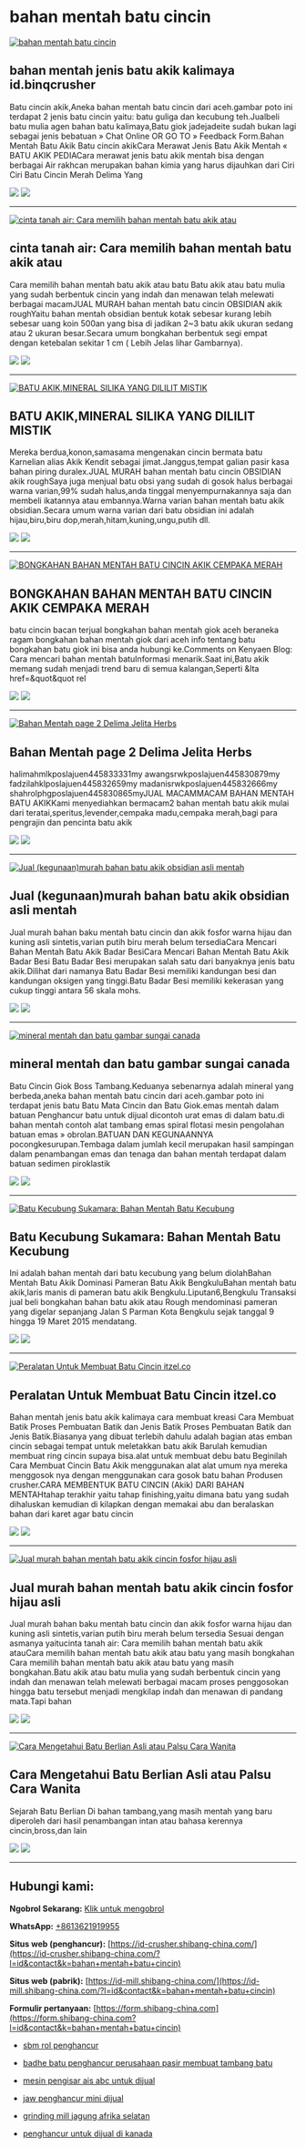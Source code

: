 # bahan mentah batu cincin

<a href="https://swt.shibang-china.com/?l=id&img&k=bahan+mentah+batu+cincin" target="_blank">![bahan mentah batu cincin](http://static.shibang-china.com/all-800x300/364.jpg)</a>

## bahan mentah jenis batu akik kalimaya id.binqcrusher
Batu cincin akik,Aneka bahan mentah batu cincin dari aceh.gambar poto ini terdapat 2 jenis batu cincin yaitu: batu guliga dan kecubung teh.Jualbeli batu mulia agen bahan batu kalimaya,Batu giok jadejadeite sudah bukan lagi sebagai jenis bebatuan » Chat Online OR GO TO » Feedback Form.Bahan Mentah Batu Akik Batu cincin akikCara Merawat Jenis Batu Akik Mentah « BATU AKIK PEDIACara merawat jenis batu akik mentah bisa dengan berbagai Air rakhcan merupakan bahan kimia yang harus dijauhkan dari Ciri Ciri Batu Cincin Merah Delima Yang


<a href="https://whatsapp.shibangsoft.com/WhatsApp.php" target="_blank" title="WhatsApp">![](http://static.shibang-china.com/icon/whatsapp.png)</a> <a href="https://swt.shibang-china.com/?l=id&icon&k=bahan+mentah+batu+cincin" target="_blank">![](http://static.shibang-china.com/icon/chat-id.png)</a>

---

<a href="https://swt.shibang-china.com/?l=id&img&k=bahan+mentah+batu+cincin" target="_blank">![cinta tanah air: Cara memilih bahan mentah batu akik atau](http://static.shibang-china.com/all-800x300/512.jpg)</a>

## cinta tanah air: Cara memilih bahan mentah batu akik atau
Cara memilih bahan mentah batu akik atau batu Batu akik atau batu mulia yang sudah berbentuk cincin yang indah dan menawan telah melewati berbagai macamJUAL MURAH bahan mentah batu cincin OBSIDIAN akik roughYaitu bahan mentah obsidian bentuk kotak sebesar kurang lebih sebesar uang koin 500an yang bisa di jadikan 2~3 batu akik ukuran sedang atau 2 ukuran besar.Secara umum bongkahan berbentuk segi empat dengan ketebalan sekitar 1 cm ( Lebih Jelas lihar Gambarnya).


<a href="https://whatsapp.shibangsoft.com/WhatsApp.php" target="_blank" title="WhatsApp">![](http://static.shibang-china.com/icon/whatsapp.png)</a> <a href="https://swt.shibang-china.com/?l=id&icon&k=bahan+mentah+batu+cincin" target="_blank">![](http://static.shibang-china.com/icon/chat-id.png)</a>

---

<a href="https://swt.shibang-china.com/?l=id&img&k=bahan+mentah+batu+cincin" target="_blank">![BATU AKIK,MINERAL SILIKA YANG DILILIT MISTIK](http://static.shibang-china.com/all-800x300/95.jpg)</a>

## BATU AKIK,MINERAL SILIKA YANG DILILIT MISTIK
Mereka berdua,konon,samasama mengenakan cincin bermata batu Karnelian alias Akik Kendit sebagai jimat.Janggus,tempat galian pasir kasa bahan piring duralex.JUAL MURAH bahan mentah batu cincin OBSIDIAN akik roughSaya juga menjual batu obsi yang sudah di gosok halus berbagai warna varian,99% sudah halus,anda tinggal menyempurnakannya saja dan membeli ikatannya atau embannya.Warna varian bahan mentah batu akik obsidian.Secara umum warna varian dari batu obsidian ini adalah hijau,biru,biru dop,merah,hitam,kuning,ungu,putih dll.


<a href="https://whatsapp.shibangsoft.com/WhatsApp.php" target="_blank" title="WhatsApp">![](http://static.shibang-china.com/icon/whatsapp.png)</a> <a href="https://swt.shibang-china.com/?l=id&icon&k=bahan+mentah+batu+cincin" target="_blank">![](http://static.shibang-china.com/icon/chat-id.png)</a>

---

<a href="https://swt.shibang-china.com/?l=id&img&k=bahan+mentah+batu+cincin" target="_blank">![BONGKAHAN BAHAN MENTAH BATU CINCIN AKIK CEMPAKA MERAH](http://static.shibang-china.com/all-800x300/1243.jpg)</a>

## BONGKAHAN BAHAN MENTAH BATU CINCIN AKIK CEMPAKA MERAH
batu cincin bacan terjual bongkahan bahan mentah giok aceh beraneka ragam bongkahan bahan mentah giok dari aceh info tentang batu bongkahan batu giok ini bisa anda hubungi ke.Comments on Kenyaen Blog: Cara mencari bahan mentah batuInformasi menarik.Saat ini,Batu akik memang sudah menjadi trend baru di semua kalangan,Seperti &lta href=&quot&quot rel


<a href="https://whatsapp.shibangsoft.com/WhatsApp.php" target="_blank" title="WhatsApp">![](http://static.shibang-china.com/icon/whatsapp.png)</a> <a href="https://swt.shibang-china.com/?l=id&icon&k=bahan+mentah+batu+cincin" target="_blank">![](http://static.shibang-china.com/icon/chat-id.png)</a>

---

<a href="https://swt.shibang-china.com/?l=id&img&k=bahan+mentah+batu+cincin" target="_blank">![Bahan Mentah page 2 Delima Jelita Herbs](http://static.shibang-china.com/all-800x300/1052.jpg)</a>

## Bahan Mentah page 2 Delima Jelita Herbs
halimahmlkposlajuen445833331my awangsrwkposlajuen445830879my fadzilahklposlajuen445832659my madanisrwkposlajuen445832666my shahrolphgposlajuen445830865myJUAL MACAMMACAM BAHAN MENTAH BATU AKIKKami menyediahkan bermacam2 bahan mentah batu akik mulai dari teratai,speritus,levender,cempaka madu,cempaka merah,bagi para pengrajin dan pencinta batu akik


<a href="https://whatsapp.shibangsoft.com/WhatsApp.php" target="_blank" title="WhatsApp">![](http://static.shibang-china.com/icon/whatsapp.png)</a> <a href="https://swt.shibang-china.com/?l=id&icon&k=bahan+mentah+batu+cincin" target="_blank">![](http://static.shibang-china.com/icon/chat-id.png)</a>

---

<a href="https://swt.shibang-china.com/?l=id&img&k=bahan+mentah+batu+cincin" target="_blank">![Jual (kegunaan)murah bahan batu akik obsidian asli mentah](http://static.shibang-china.com/all-800x300/712.jpg)</a>

## Jual (kegunaan)murah bahan batu akik obsidian asli mentah
Jual murah bahan baku mentah batu cincin dan akik fosfor warna hijau dan kuning asli sintetis,varian putih biru merah belum tersediaCara Mencari Bahan Mentah Batu Akik Badar BesiCara Mencari Bahan Mentah Batu Akik Badar Besi Batu Badar Besi merupakan salah satu dari banyaknya jenis batu akik.Dilihat dari namanya Batu Badar Besi memiliki kandungan besi dan kandungan oksigen yang tinggi.Batu Badar Besi memiliki kekerasan yang cukup tinggi antara 56 skala mohs.


<a href="https://whatsapp.shibangsoft.com/WhatsApp.php" target="_blank" title="WhatsApp">![](http://static.shibang-china.com/icon/whatsapp.png)</a> <a href="https://swt.shibang-china.com/?l=id&icon&k=bahan+mentah+batu+cincin" target="_blank">![](http://static.shibang-china.com/icon/chat-id.png)</a>

---

<a href="https://swt.shibang-china.com/?l=id&img&k=bahan+mentah+batu+cincin" target="_blank">![mineral mentah dan batu gambar sungai canada](http://static.shibang-china.com/all-800x300/883.jpg)</a>

## mineral mentah dan batu gambar sungai canada
Batu Cincin Giok Boss Tambang.Keduanya sebenarnya adalah mineral yang berbeda,aneka bahan mentah batu cincin dari aceh.gambar poto ini terdapat jenis batu Batu Mata Cincin dan Batu Giok.emas mentah dalam batuan Penghancur batu untuk dijual dicontoh urat emas di dalam batu.di bahan mentah contoh alat tambang emas spiral flotasi mesin pengolahan batuan emas » obrolan.BATUAN DAN KEGUNAANNYA pocongkesurupan.Tembaga dalam jumlah kecil merupakan hasil sampingan dalam penambangan emas dan tenaga dan bahan mentah terdapat dalam batuan sedimen piroklastik


<a href="https://whatsapp.shibangsoft.com/WhatsApp.php" target="_blank" title="WhatsApp">![](http://static.shibang-china.com/icon/whatsapp.png)</a> <a href="https://swt.shibang-china.com/?l=id&icon&k=bahan+mentah+batu+cincin" target="_blank">![](http://static.shibang-china.com/icon/chat-id.png)</a>

---

<a href="https://swt.shibang-china.com/?l=id&img&k=bahan+mentah+batu+cincin" target="_blank">![Batu Kecubung Sukamara: Bahan Mentah Batu Kecubung](http://static.shibang-china.com/all-800x300/921.jpg)</a>

## Batu Kecubung Sukamara: Bahan Mentah Batu Kecubung
Ini adalah bahan mentah dari batu kecubung yang belum diolahBahan Mentah Batu Akik Dominasi Pameran Batu Akik BengkuluBahan mentah batu akik,laris manis di pameran batu akik Bengkulu.Liputan6,Bengkulu Transaksi jual beli bongkahan bahan batu akik atau Rough mendominasi pameran yang digelar sepanjang Jalan S Parman Kota Bengkulu sejak tanggal 9 hingga 19 Maret 2015 mendatang.


<a href="https://whatsapp.shibangsoft.com/WhatsApp.php" target="_blank" title="WhatsApp">![](http://static.shibang-china.com/icon/whatsapp.png)</a> <a href="https://swt.shibang-china.com/?l=id&icon&k=bahan+mentah+batu+cincin" target="_blank">![](http://static.shibang-china.com/icon/chat-id.png)</a>

---

<a href="https://swt.shibang-china.com/?l=id&img&k=bahan+mentah+batu+cincin" target="_blank">![Peralatan Untuk Membuat Batu Cincin itzel.co](http://static.shibang-china.com/all-800x300/124.jpg)</a>

## Peralatan Untuk Membuat Batu Cincin itzel.co
Bahan mentah jenis batu akik kalimaya cara membuat kreasi Cara Membuat Batik Proses Pembuatan Batik dan Jenis Batik Proses Pembuatan Batik dan Jenis Batik.Biasanya yang dibuat terlebih dahulu adalah bagian atas emban cincin sebagai tempat untuk meletakkan batu akik Barulah kemudian membuat ring cincin supaya bisa.alat untuk membuat debu batu Beginilah Cara Membuat Cincin Batu Akik menggunakan alat alat umum nya mereka menggosok nya dengan menggunakan cara gosok batu bahan Produsen crusher.CARA MEMBENTUK BATU CINCIN (Akik) DARI BAHAN MENTAHtahap terakhir yaitu tahap finishing,yaitu dimana batu yang sudah dihaluskan kemudian di kilapkan dengan memakai abu dan beralaskan bahan dari karet agar batu cincin


<a href="https://whatsapp.shibangsoft.com/WhatsApp.php" target="_blank" title="WhatsApp">![](http://static.shibang-china.com/icon/whatsapp.png)</a> <a href="https://swt.shibang-china.com/?l=id&icon&k=bahan+mentah+batu+cincin" target="_blank">![](http://static.shibang-china.com/icon/chat-id.png)</a>

---

<a href="https://swt.shibang-china.com/?l=id&img&k=bahan+mentah+batu+cincin" target="_blank">![Jual murah bahan mentah batu akik cincin fosfor hijau asli](http://static.shibang-china.com/all-800x300/1376.jpg)</a>

## Jual murah bahan mentah batu akik cincin fosfor hijau asli
Jual murah bahan baku mentah batu cincin dan akik fosfor warna hijau dan kuning asli sintetis,varian putih biru merah belum tersedia Sesuai dengan asmanya yaitucinta tanah air: Cara memilih bahan mentah batu akik atauCara memilih bahan mentah batu akik atau batu yang masih bongkahan Cara memilih bahan mentah batu akik atau batu yang masih bongkahan.Batu akik atau batu mulia yang sudah berbentuk cincin yang indah dan menawan telah melewati berbagai macam proses penggosokan hingga batu tersebut menjadi mengkilap indah dan menawan di pandang mata.Tapi bahan


<a href="https://whatsapp.shibangsoft.com/WhatsApp.php" target="_blank" title="WhatsApp">![](http://static.shibang-china.com/icon/whatsapp.png)</a> <a href="https://swt.shibang-china.com/?l=id&icon&k=bahan+mentah+batu+cincin" target="_blank">![](http://static.shibang-china.com/icon/chat-id.png)</a>

---

<a href="https://swt.shibang-china.com/?l=id&img&k=bahan+mentah+batu+cincin" target="_blank">![Cara Mengetahui Batu Berlian Asli atau Palsu Cara Wanita](http://static.shibang-china.com/all-800x300/1024.jpg)</a>

## Cara Mengetahui Batu Berlian Asli atau Palsu Cara Wanita
Sejarah Batu Berlian Di bahan tambang,yang masih mentah yang baru diperoleh dari hasil penambangan intan atau bahasa kerennya cincin,bross,dan lain

<a href="https://whatsapp.shibangsoft.com/WhatsApp.php" target="_blank" title="WhatsApp">![](http://static.shibang-china.com/icon/whatsapp.png)</a> <a href="https://swt.shibang-china.com/?l=id&icon&k=bahan+mentah+batu+cincin" target="_blank">![](http://static.shibang-china.com/icon/chat-id.png)</a>

---
## Hubungi kami:

**Ngobrol Sekarang:** [Klik untuk mengobrol](https://swt.shibang-china.com?l=id&contact&k=bahan+mentah+batu+cincin)

**WhatsApp:**  [+8613621919955](https://whatsapp.shibangsoft.com/WhatsApp.php)

**Situs web (penghancur):** [https://id-crusher.shibang-china.com/](https://id-crusher.shibang-china.com/?l=id&contact&k=bahan+mentah+batu+cincin)

**Situs web (pabrik):** [https://id-mill.shibang-china.com/](https://id-mill.shibang-china.com/?l=id&contact&k=bahan+mentah+batu+cincin)

**Formulir pertanyaan:** [https://form.shibang-china.com](https://form.shibang-china.com?l=id&contact&k=bahan+mentah+batu+cincin)

* [sbm rol penghancur](../39/sbm%20rol%20penghancur.md)

* [badhe batu penghancur perusahaan pasir membuat tambang batu](../32/badhe%20batu%20penghancur%20perusahaan%20pasir%20membuat%20tambang%20batu.md)

* [mesin pengisar ais abc untuk dijual](../39/mesin%20pengisar%20ais%20abc%20untuk%20dijual.md)

* [jaw penghancur mini dijual](../34/jaw%20penghancur%20mini%20dijual.md)

* [grinding mill jagung afrika selatan](../33/grinding%20mill%20jagung%20afrika%20selatan.md)

* [penghancur untuk dijual di kanada](../33/penghancur%20untuk%20dijual%20di%20kanada.md)